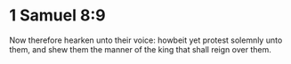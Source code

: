 # 1 Samuel 8:9

Now therefore hearken unto their voice: howbeit yet protest solemnly unto them, and shew them the manner of the king that shall reign over them.